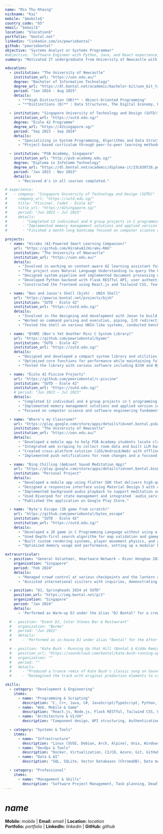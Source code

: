 ```yaml
---
name: "Min Thu Khaing"
nickname: "Kai"
mobile: "$mobile$"
country_code: "65"
email: "$email$"
location: "$location$"
portfolio: "bontal.net"
linkedin: "linkedin.com/in/pewriebontal"
github: "pewriebontal"
objective: "Systems Analyst or Systems Programmar"
#objective: "Software Engineer with Python, Java, and React experience, seeking a position to apply programming skills in practical solutions."
summary: "Motivated IT undergraduate from University of Newcastle with exceptional academic standing, including High Distinction in Object-Oriented Programming. Experienced in system programming, full-stack development, and AI technologies through projects like Hiraku (AI learning assistant using RAG and LlamaIndex) and custom UNIX shell implementation. Proficient in multiple programming languages (C, C++, Python, JavaScript/TypeScript) with demonstrated expertise in software architecture, algorithm optimization, and cross-platform development. Keen to bring this hands-on experience in system development and problem-solving to your company, focusing on delivering high-quality, dependable code for technical challenges."

education:
  - institution: "The University of Newcastle"
    institution_url: "https://uon.edu.au/"
    degree: "Bachelor of Information Technology"
    degree_url: "https://dl.bontal.net/academic/bachelor-bit/uon_bit_transcript.pdf"
    period: "Jan 2024 - Aug 2025"
    details:
      - "**High Distinction (HD)** : Object-Oriented Programming"
      - "**Distinctions (D)** : Data Structures, The Digital Economy, Project Management, and Web Technologies."

  - institution: "Singapore University of Technology and Design (SUTD)"
    institution_url: "https://sutd.edu.sg/"
    degree: "École 42 Programme"
    degree_url: "https://42singapore.sg/"
    period: "Sep 2023 - Sep 2024"
    details:
      - "Specializing in System Programming, Algorithms and Data Structures."
      - "Project-based curriculum through peer-to-peer learning methodology."

  - institution: "PSB Academy, Singapore"
    institution_url: "http://psb-academy.edu.sg/"
    degree: "Diploma in InfoComm Technology"
    degree_url: "https://dl.bontal.net/academic/diploma-it/23L030726.pdf"
    period: "Jan 2023 - Nov 2023"
    details:
      - "Recieved A's in all courses completed."

# experience:
#   - company: "Singapore University of Technology and Design (SUTD)"
#     company_url: "https://sutd.edu.sg/"
#     title: "Pisciner, Cadet - École 42"
#     title_url: "https://42singapore.sg/"
#     period: "Jun 2023 – Jul 2023"
#     details:
#       - "Completed 12 individual and 4 group projects in C programming, Linux system administration, and shell scripting."
#       - "Implemented memory management solutions and applied version control with Git in a peer-evaluated environment."
#       - "Finished a month-long bootcamp focused on computer science and software engineering fundamentals."

projects:
  - name: "Hiraku (AI-Powered Smart Learning Companion)"
    url: "https://github.com/HirakuAI/Hiraku-RAG"
    institution: "The University of Newcastle"
    institution_url: "https://uon.edu.au/"
    details:
      - "Involved in working on content-aware AI learning assistant for Newcastle Australia IHE as a systems programmar."
      - "The project uses Natural Language Understanding to query the University's course materials across different document formats and uses retrieval augmented generation (RAG) technology."
      - "Designed system pipeline and implemented document processing with LlamaIndex alongside ChromaDB for content retrieval. Finetuned LLAMA 3.2 model with custom dataset for educational applications."
      - "Developed Python backend with Flask RESTful API, user authentication (JWT tokens and password hashing), and SQLite database integration."
      - "Constructed the frontend using React.js and Tailwind CSS, featuring real-time chat functionality."

  - name: "Bon and Jason's Shell (bjsh) - UNIX Shell"
    url: "https://pewrie.bontal.net/projects/bjsh"
    institution: "SUTD - École 42"
    institution_url: "https://sutd.edu.sg/"
    details:
      - "Involved in the designing and development with Jason to build a lightweight command-line interface for UNIX-like systems using ANSI C, including flowcharting, coding, debugging, optimization, and documentation."
      - "Worked on command parsing and execution, piping, I/O redirection, signal handling and job control mechanisms."
      - "Tested the shell on various UNIX-like systems, conducted benchmarks, and optimized performance for responsiveness and resource efficiency."

  - name: "BYAMC (Bon's Yet Another Mini C System Library)"
    url: "https://github.com/pewriebontal/byamc"
    institution: "SUTD - École 42"
    institution_url: "https://sutd.edu.sg/"
    details:
      - "Designed and developed a compact system library and utilities focusing on lightweight design and including essential string manipulation, memory management, I/O operations, math functions, and list operations."
      - "Optimized core functions for performance while maintaining full ANSI C standard compliance."
      - "Tested the library with various software including BJSH and Byte's Escape, conducted benchmarks showing performance improvements over *libc* in specific memory operations, with *bzero* performing 8% faster on large data sets, 2% faster on medium data, and *memmove* executing 4% faster on medium-sized operations."

  - name: "École 42 Piscine Projects"
    url: "https://github.com/pewriebontal/c-piscine"
    institution: "SUTD - École 42"
    institution_url: "https://sutd.edu.sg/"
    # period: "Jun 2023 – Jul 2023" 
    details:
      - "Completed 12 individual and 4 group projects in C programming, Linux system administration, and shell scripting during the intensive Piscine bootcamp"
      - "Implemented memory management solutions and applied version control with Git in a peer-evaluated environment."
      - "Focused on computer science and software engineering fundamentals through hands-on C programming challenges."

  - name: "Where's my Classroom?"
    url: "https://play.google.com/store/apps/details?id=net.bontal.psba.whereismyclassroom"
    institution: "The University of Newcastle"
    institution_url: "https://uon.edu.au/"
    details:
      - "Developed a mobile app to help PSB Academy students locate classrooms in real-time using .Net Maui Framework."
      - "Integrated web scraping to collect room data and built LLM based PDF parsing system to extract and interpret timetable data from Unstructured PDFs."
      - "Created cross-platform solution (iOS/Android/Web) with offline caching machanism."
      - "Implemented push notifications for room changes and a focused UI showing today's/tomorrow's classes."

  - name: "Bing Chilling (Ambient Sound Meditation App)"
    url: "https://play.google.com/store/apps/details?id=net.bontal.bingchilling"
    institution: "Personal Project"
    details:
      - "Developed a mobile app using Flutter SDK that delivers high-quality ambient sounds with customizable settings."
      - "Designed a responsive interface using Material Design 3 with dynamic theming and intuitive controls."
      - "Implemented background audio playback to support meditation sessions."
      - "Used Riverpod for state management and integrated `audio_service` and `just_audio` libraries."
      - "Published the application on Google Play Store."

  - name: "Byte's Escape (2D game from scratch)"
    url: "https://github.com/pewriebontal/bytes_escape"
    institution: "SUTD - École 42"
    institution_url: "https://sutd.edu.sg/"
    details:
      - "Developed a 2D game in C Programming Language without using a game engine, implementing all graphics and game mechanics from scratch."
      - "Used Depth-first search algorithm for map validation and gameplay mechanics."
      - "Built custom rendering systems, player movement physics, and game state management."
      - "Optimized memory usage and performance, setting up a modular build system with Make."

extracurricular:
  - position: "General Volunteer, Heartware Network – River Hongbao 2024"
    organization: "Singapore"
    period: "Feb 2024"
    details:
      - "Managed crowd control at various checkpoints and the lantern area during a major festival."
      - "Assisted international visitors with inquiries, demonstrating communication skills across language barriers."

  - position: "DJ, Springheads 2024 at SUTD"
    position_url: "https://img.bontal.net/p/2"
    organization: "Singapore"
    period: "Jan 2024"
    details:
      - 'Performed as Warm-up DJ under the alias "DJ Bontal" for a crowd of 500 at the Springheads concert.'

  # - position: "Event DJ, Color Stones Bar & Restaurant"
  #   organization: "Burma"
  #   period: "Jun 2022"
  #   details:
  #     - 'Performed as in-house DJ under alias "Bontal" for the After Party for Burmese singer Kai Za Tin Moong''s concert.'

  # - position: "Kate Bush - Running Up that Hill (Bontal & Kiddo Remix)"
  #   position_url: "https://soundcloud.com/bontal/kate-bush-running-up-that-hill-bontal-kiddo-remix"
  #   organization: ""
  #   period: ""
  #   details:
  #     - "Produced a trance remix of Kate Bush's classic song on SoundCloud in collaboration with DJ Kiddo."
  #     - "Reimagined the track with original production elements to create a unique version."

skills:
  - category: "Development & Engineering"
    items:
      - name: "Programming & Scripting"
        description: "C, C++, Java, C#, JavaScript/TypeScript, Python, Dart, SQL; Bash, Zsh, PowerShell, CMD, Batch files; Algorithm design, Data structures"
      - name: "Web, Mobile & Game"
        description: "React.js, Node.js, Flask RESTful, Tailwind CSS, Full-Stack; .NET MAUI, Flutter, Material Design; Unity3D, Game physics/mechanics/AI; MVVM Architecture"
      - name: "Architecture & UI/UX"
        description: "Component design, API structuring, Authentication systems; Responsive interfaces, User flow, Cross-platform; Performance optimization, Debugging"

  - category: "Systems & Tools"
    items:
      - name: "Infrastructure"
        description: "Linux (SUSE, Debian, Arch, Alpine), Unix, Windows, Android; Memory management, Process control, IPC, Shell development; Apache, Nginx, .htaccess, Virtual hosts"
      - name: "DevOps & Tools"
        description: "Docker, Virtualization, CI/CD, Azure; Git, GitHub, GitLab, Repo management; JetBrains IDEs, VS Code, Make, Valgrind, GDB; Network protocols, Cybersecurity, Cryptography"
      - name: "Data & AI"
        description: "SQL, SQLite, Vector Databases (ChromaDB), Data modeling/administration; LLM, RAG, Machine Learning, Data Visualization, Power BI"

  - category: "Professional"
    items:
      - name: "Management & Skills"
        description: "Software Project Management, Task planning, Deadlines, Resource allocation; Pair programming, Knowledge sharing, Cross-functional teamwork; Technical documentation, Code review, Testing; Technology adaptation, Independent research; DJing, Digital media creation"
---
```


# $name$

**Mobile:** $mobile$ | **Email:** $email$ | **Location:** $location$  
**Portfolio:** $portfolio$ | **LinkedIn:** $linkedin$ | **GitHub:** $github$
